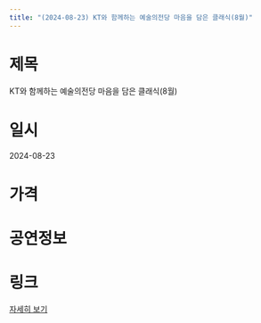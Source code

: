 ```yaml
---
title: "(2024-08-23) KT와 함께하는 예술의전당 마음을 담은 클래식(8월)"
---
```


# 제목
KT와 함께하는 예술의전당 마음을 담은 클래식(8월)

# 일시
2024-08-23

# 가격


# 공연정보


# 링크
[자세히 보기](https://www.sac.or.kr/site/main/show/show_view?SN=60185, "https://www.sac.or.kr/site/main/show/show_view?SN=60185")
